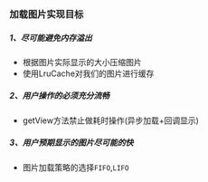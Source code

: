 ### 加载图片实现目标

##### 1、尽可能避免内存溢出

- 根据图片实际显示的大小压缩图片
- 使用LruCache对我们的图片进行缓存

##### 2、用户操作的必须充分流畅

- getView方法禁止做耗时操作(异步加载+回调显示)

##### 3、用户预期显示的图片尽可能的快

- 图片加载策略的选择`FIFO`,`LIFO`

